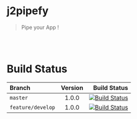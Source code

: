 # j2pipefy
> Pipe your App !

<br><br>

# Build Status
| Branch            | Version   | Build Status      |
| :------------     | :-----:   | -------------:    |
| `master`          | 1.0.0     | [![Build Status](https://travis-ci.org/ah5/j2pipefy.svg?branch=master)](https://travis-ci.org/ah5/j2pipefy) |
| `feature/develop` | 1.0.0     | [![Build Status](https://travis-ci.org/ah5/j2pipefy.svg?branch=feature/develop)](https://travis-ci.org/ah5/j2pipefy) |
